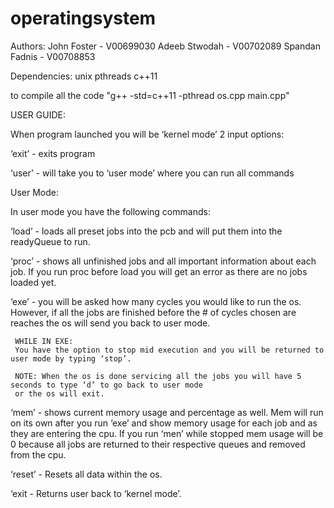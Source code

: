 # operatingsystem

Authors:
John Foster - V00699030
Adeeb Stwodah - V00702089
Spandan Fadnis - V00708853

Dependencies:
unix
pthreads
c++11

to compile all the code 
    "g++ -std=c++11 -pthread os.cpp main.cpp"


USER GUIDE:

When program launched you will be ‘kernel mode’
2 input options: 

‘exit’ - exits program

‘user’ - will take you to ‘user mode’ where you can run all commands


User Mode:

In user mode you have the following commands:

‘load’ - loads all preset jobs into the pcb and will put them into the readyQueue to run.

‘proc’ - shows all unfinished jobs and all important information about each job. If you run proc before load
	 you will get an error as there are no jobs loaded yet.

‘exe’  - you will be asked how many cycles you would like to run the os. However, if all the jobs are finished before
	 the # of cycles chosen are reaches the os will send you back to user mode.

	 WHILE IN EXE:
	 You have the option to stop mid execution and you will be returned to user mode by typing ‘stop’.

	 NOTE: When the os is done servicing all the jobs you will have 5 seconds to type ‘d’ to go back to user mode 
	 or the os will exit.

‘mem’  - shows current memory usage and percentage as well. Mem will run on its own after you run ‘exe’ and show memory
	 usage for each job and as they are entering the cpu. If you run ‘men’ while stopped mem usage will be 0 because all
	 jobs are returned to their respective queues and removed from the cpu. 


‘reset’ - Resets all data within the os.

‘exit  - Returns user back to ‘kernel mode’.


